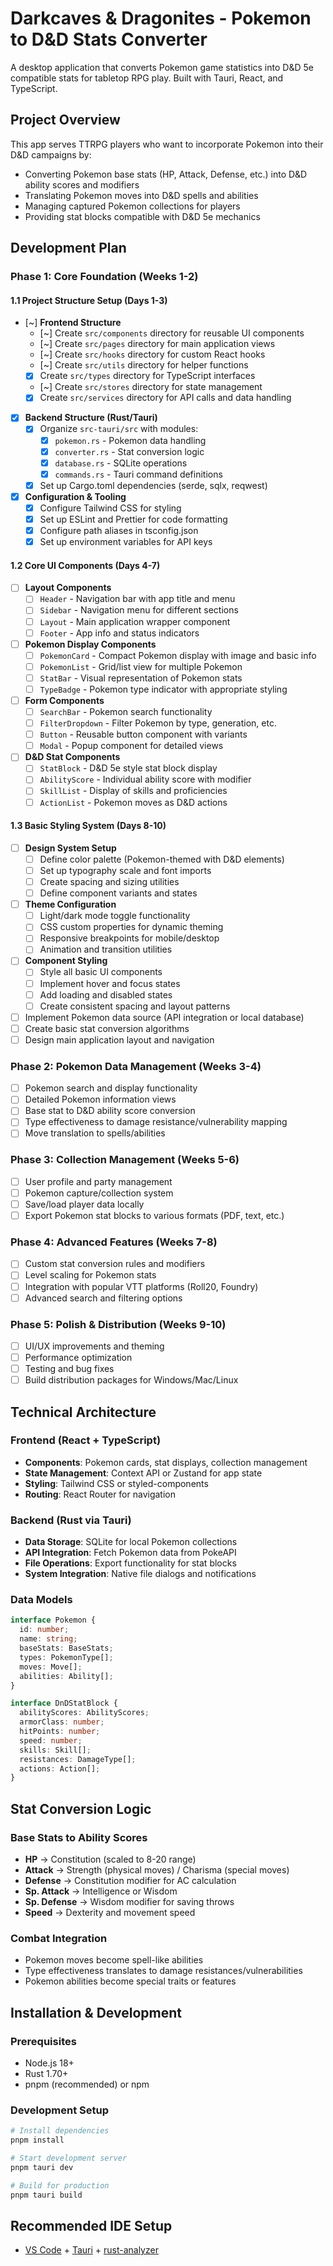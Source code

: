 # Darkcaves & Dragonites - Pokemon to D&D Stats Converter

A desktop application that converts Pokemon game statistics into D&D 5e compatible stats for tabletop RPG play. Built with Tauri, React, and TypeScript.

## Project Overview

This app serves TTRPG players who want to incorporate Pokemon into their D&D campaigns by:
- Converting Pokemon base stats (HP, Attack, Defense, etc.) into D&D ability scores and modifiers
- Translating Pokemon moves into D&D spells and abilities
- Managing captured Pokemon collections for players
- Providing stat blocks compatible with D&D 5e mechanics

## Development Plan

### Phase 1: Core Foundation (Weeks 1-2)

#### 1.1 Project Structure Setup (Days 1-3)
- [~] **Frontend Structure**
  - [~] Create `src/components` directory for reusable UI components
  - [~] Create `src/pages` directory for main application views
  - [~] Create `src/hooks` directory for custom React hooks
  - [~] Create `src/utils` directory for helper functions
  - [x] Create `src/types` directory for TypeScript interfaces
  - [~] Create `src/stores` directory for state management
  - [x] Create `src/services` directory for API calls and data handling

- [x] **Backend Structure (Rust/Tauri)**
  - [x] Organize `src-tauri/src` with modules:
    - [x] `pokemon.rs` - Pokemon data handling
    - [x] `converter.rs` - Stat conversion logic
    - [x] `database.rs` - SQLite operations
    - [x] `commands.rs` - Tauri command definitions
  - [x] Set up Cargo.toml dependencies (serde, sqlx, reqwest)

- [x] **Configuration & Tooling**
  - [x] Configure Tailwind CSS for styling
  - [x] Set up ESLint and Prettier for code formatting
  - [x] Configure path aliases in tsconfig.json
  - [x] Set up environment variables for API keys

#### 1.2 Core UI Components (Days 4-7)
- [ ] **Layout Components**
  - [ ] `Header` - Navigation bar with app title and menu
  - [ ] `Sidebar` - Navigation menu for different sections
  - [ ] `Layout` - Main application wrapper component
  - [ ] `Footer` - App info and status indicators

- [ ] **Pokemon Display Components**
  - [ ] `PokemonCard` - Compact Pokemon display with image and basic info
  - [ ] `PokemonList` - Grid/list view for multiple Pokemon
  - [ ] `StatBar` - Visual representation of Pokemon stats
  - [ ] `TypeBadge` - Pokemon type indicator with appropriate styling

- [ ] **Form Components**
  - [ ] `SearchBar` - Pokemon search functionality
  - [ ] `FilterDropdown` - Filter Pokemon by type, generation, etc.
  - [ ] `Button` - Reusable button component with variants
  - [ ] `Modal` - Popup component for detailed views

- [ ] **D&D Stat Components**
  - [ ] `StatBlock` - D&D 5e style stat block display
  - [ ] `AbilityScore` - Individual ability score with modifier
  - [ ] `SkillList` - Display of skills and proficiencies
  - [ ] `ActionList` - Pokemon moves as D&D actions

#### 1.3 Basic Styling System (Days 8-10)
- [ ] **Design System Setup**
  - [ ] Define color palette (Pokemon-themed with D&D elements)
  - [ ] Set up typography scale and font imports
  - [ ] Create spacing and sizing utilities
  - [ ] Define component variants and states

- [ ] **Theme Configuration**
  - [ ] Light/dark mode toggle functionality
  - [ ] CSS custom properties for dynamic theming
  - [ ] Responsive breakpoints for mobile/desktop
  - [ ] Animation and transition utilities

- [ ] **Component Styling**
  - [ ] Style all basic UI components
  - [ ] Implement hover and focus states
  - [ ] Add loading and disabled states
  - [ ] Create consistent spacing and layout patterns

- [ ] Implement Pokemon data source (API integration or local database)
- [ ] Create basic stat conversion algorithms
- [ ] Design main application layout and navigation

### Phase 2: Pokemon Data Management (Weeks 3-4)
- [ ] Pokemon search and display functionality
- [ ] Detailed Pokemon information views
- [ ] Base stat to D&D ability score conversion
- [ ] Type effectiveness to damage resistance/vulnerability mapping
- [ ] Move translation to spells/abilities

### Phase 3: Collection Management (Weeks 5-6)
- [ ] User profile and party management
- [ ] Pokemon capture/collection system
- [ ] Save/load player data locally
- [ ] Export Pokemon stat blocks to various formats (PDF, text, etc.)

### Phase 4: Advanced Features (Weeks 7-8)
- [ ] Custom stat conversion rules and modifiers
- [ ] Level scaling for Pokemon stats
- [ ] Integration with popular VTT platforms (Roll20, Foundry)
- [ ] Advanced search and filtering options

### Phase 5: Polish & Distribution (Weeks 9-10)
- [ ] UI/UX improvements and theming
- [ ] Performance optimization
- [ ] Testing and bug fixes
- [ ] Build distribution packages for Windows/Mac/Linux

## Technical Architecture

### Frontend (React + TypeScript)
- **Components**: Pokemon cards, stat displays, collection management
- **State Management**: Context API or Zustand for app state
- **Styling**: Tailwind CSS or styled-components
- **Routing**: React Router for navigation

### Backend (Rust via Tauri)
- **Data Storage**: SQLite for local Pokemon collections
- **API Integration**: Fetch Pokemon data from PokeAPI
- **File Operations**: Export functionality for stat blocks
- **System Integration**: Native file dialogs and notifications

### Data Models
```typescript
interface Pokemon {
  id: number;
  name: string;
  baseStats: BaseStats;
  types: PokemonType[];
  moves: Move[];
  abilities: Ability[];
}

interface DnDStatBlock {
  abilityScores: AbilityScores;
  armorClass: number;
  hitPoints: number;
  speed: number;
  skills: Skill[];
  resistances: DamageType[];
  actions: Action[];
}
```

## Stat Conversion Logic

### Base Stats to Ability Scores
- **HP** → Constitution (scaled to 8-20 range)
- **Attack** → Strength (physical moves) / Charisma (special moves)
- **Defense** → Constitution modifier for AC calculation
- **Sp. Attack** → Intelligence or Wisdom
- **Sp. Defense** → Wisdom modifier for saving throws
- **Speed** → Dexterity and movement speed

### Combat Integration
- Pokemon moves become spell-like abilities
- Type effectiveness translates to damage resistances/vulnerabilities
- Pokemon abilities become special traits or features

## Installation & Development

### Prerequisites
- Node.js 18+
- Rust 1.70+
- pnpm (recommended) or npm

### Development Setup
```bash
# Install dependencies
pnpm install

# Start development server
pnpm tauri dev

# Build for production
pnpm tauri build
```

## Recommended IDE Setup

- [VS Code](https://code.visualstudio.com/) + [Tauri](https://marketplace.visualstudio.com/items?itemName=tauri-apps.tauri-vscode) + [rust-analyzer](https://marketplace.visualstudio.com/items?itemName=rust-lang.rust-analyzer)
